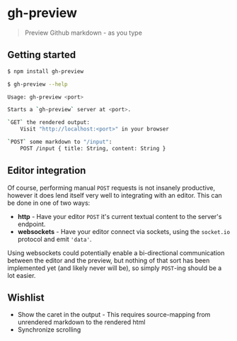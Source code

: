 # gh-preview

> Preview Github markdown - as you type

## Getting started

``` sh
$ npm install gh-preview
```

``` sh
$ gh-preview --help

Usage: gh-preview <port>

Starts a `gh-preview` server at <port>.

`GET` the rendered output:
    Visit "http://localhost:<port>" in your browser

`POST` some markdown to "/input":
    POST /input { title: String, content: String }
```

## Editor integration

Of course, performing manual `POST` requests is not insanely productive, however
it does lend itself very well to integrating with an editor. This can be done in
one of two ways:

* **http** - Have your editor `POST` it's current textual content to the
  server's endpoint.
* **websockets** - Have your editor connect via sockets, using the `socket.io`
  protocol and emit `'data'`.

Using websockets could potentially enable a bi-directional communication between
the editor and the preview, but nothing of that sort has been implemented yet
(and likely never will be), so simply `POST`-ing should be a lot easier.

## Wishlist

* Show the caret in the output - This requires source-mapping from unrendered
  markdown to the rendered html
* Synchronize scrolling
